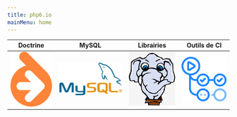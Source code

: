 ```yaml
---
title: php6.io
mainMenu: home
---
```


| Doctrine | MySQL | Librairies | Outils de CI |
|   :---:  |  :---:  |  :---:  |  :---:  |
| [![Doctrine](images/logos/doctrine.png)](doctrine) | [![MySQL](images/logos/mysql.png)](mysql) | [![Libraries](images/logos/packagist.png)](libraries) | [![Outils de CI](images/logos/ci-tools.png)](ci-tools) |
